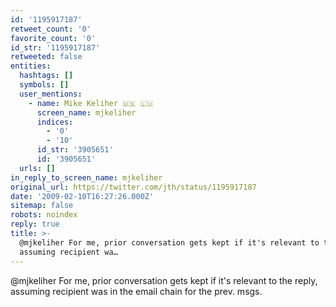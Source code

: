 ```yaml
---
id: '1195917187'
retweet_count: '0'
favorite_count: '0'
id_str: '1195917187'
retweeted: false
entities:
  hashtags: []
  symbols: []
  user_mentions:
    - name: Mike Keliher 🇺🇸 🇱🇺
      screen_name: mjkeliher
      indices:
        - '0'
        - '10'
      id_str: '3905651'
      id: '3905651'
  urls: []
in_reply_to_screen_name: mjkeliher
original_url: https://twitter.com/jth/status/1195917187
date: '2009-02-10T16:27:26.000Z'
sitemap: false
robots: noindex
reply: true
title: >-
  @mjkeliher For me, prior conversation gets kept if it's relevant to the reply,
  assuming recipient wa…
---
```


@mjkeliher For me, prior conversation gets kept if it's relevant to the reply, assuming recipient was in the email chain for the prev. msgs.